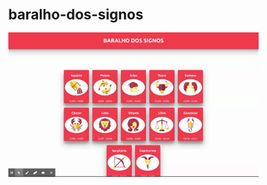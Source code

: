 # baralho-dos-signos
<div align="center">
  
![BACKGROUND](https://github.com/Diegodossantos23/baralho-dos-signos/blob/main/assets/baralho-signos.gif?raw=true)
</div>
